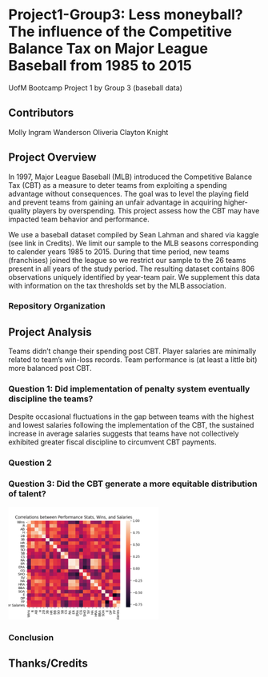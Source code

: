 # Project1-Group3: Less moneyball? The influence of the Competitive Balance Tax on Major League   Baseball from 1985 to 2015

UofM Bootcamp Project 1 by Group 3 (baseball data)

## Contributors
Molly Ingram
Wanderson Oliveria
Clayton Knight

## Project Overview

In 1997, Major League Baseball (MLB) introduced the Competitive Balance Tax (CBT) as a measure to deter teams from exploiting a spending advantage without consequences. The goal was to level the playing field and prevent teams from gaining an unfair advantage in acquiring higher-quality players by overspending. This project assess how the CBT may have impacted team behavior and performance.  

We use a baseball dataset compiled by Sean Lahman and shared via kaggle (see link in Credits). We limit our sample to the MLB seasons corresponding to calender years 1985 to 2015. During that time period, new teams (franchises) joined the league so we restrict our sample to the 26 teams present in all years of the study period. The resulting dataset contains 806 observations uniquely identified by year-team pair.  We supplement this data with information on the tax thresholds set by the MLB association.


### Repository Organization


## Project Analysis
Teams didn’t change their spending post CBT. Player salaries are minimally related to team’s win-loss records. Team performance is (at least a little bit) more balanced post CBT.

### Question 1: Did implementation of penalty system eventually discipline the teams?
Despite occasional fluctuations in the gap between teams with the highest and lowest salaries following the implementation of the CBT, the sustained increase in average salaries suggests that teams have not collectively exhibited greater fiscal discipline to circumvent CBT payments.

### Question 2

### Question 3: Did the CBT generate a more equitable distribution of talent?

<img src="Output\performance correlations.png"
 alt="Correlations"
style="display: inline-block; margin: 0 auto; max-width: 300px">



### Conclusion


## Thanks/Credits

